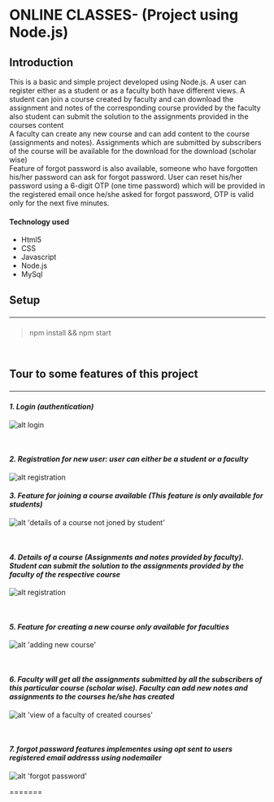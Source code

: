 # ONLINE CLASSES- (Project using Node.js) 

## **Introduction**
This is a basic and simple project developed using Node.js. A user can register either as a student or as a faculty both have different views. A student can join a course created by faculty and can download the assignment and notes of the corresponding course provided by the faculty also student can submit the solution to the assignments provided in the courses content <br> 
A faculty can create any new course and can add content to the course (assignments and notes). Assignments which are submitted by subscribers of the course will be available for the download for the download (scholar wise) <br>
Feature of forgot password is also available, someone who have forgotten his/her password can ask for forgot password. User can reset his/her password using a 6-digit OTP (one time password) which will be provided in the registered email once he/she asked for forgot password, OTP is valid only for the next five minutes.

#### Technology used
* Html5
* CSS
* Javascript
* Node.js
* MySql

## **Setup** <hr>
>npm install && npm start

<br>

## **Tour to some features of this project** <hr>
#### *1. Login (authentication)*
![alt login](/public/screenshots/login.png)

<br>

#### *2. Registration for new user: user can either be a student or a faculty*
![alt registration](/public/screenshots/registration.png)

#### *3. Feature for joining a course available (This feature is only available for students)*
![alt 'details of a course not joned by student'](/public/screenshots/courses_not_joined.JPG)

<br>

#### *4. Details of a course (Assignments and notes provided by faculty). Student can submit the solution to the assignments provided by the faculty of the respective course*
![alt registration](/public/screenshots/joined_course_details.JPG)

<br>

#### *5. Feature for creating a new course only available for faculties*
![alt 'adding new course'](/public/screenshots/add_new_course.png)

<br>

#### *6. Faculty will get all the assignments submitted by all the subscribers of this particular course (scholar wise). Faculty can add new notes and assignments to the courses he/she has created*
![alt 'view of a faculty of created courses'](/public/screenshots/course_details_created.png)

<br>

#### *7. forgot password features implementes using opt sent to users registered email addresss using nodemailer*
![alt 'forgot password'](/public/screenshots/forgotpassword.png)

======= 
